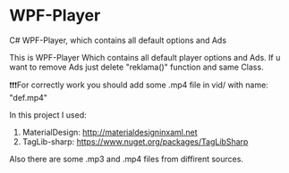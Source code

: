 # WPF-Player
C# WPF-Player, which contains all default options and Ads

This is WPF-Player
Which contains all default player options and Ads.
If u want to remove Ads just delete "reklama()" function and same Class.

❗❗❗For correctly work you should add some .mp4 file in vid/ with name: "def.mp4"


In this project I used: 
1) MaterialDesign: http://materialdesigninxaml.net
2) TagLib-sharp: https://www.nuget.org/packages/TagLibSharp

Also there are some .mp3 and .mp4 files from diffirent sources.
